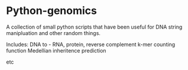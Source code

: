 # Python-genomics


A collection of small python scripts that have been useful for DNA string manipluation and other random things.

Includes: 
DNA to - RNA, protein, reverse complement
k-mer counting function
Medellian inheritence prediction

etc
